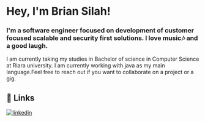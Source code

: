 # Hey, I'm Brian Silah!



### I'm a software engineer focused on development of customer focused scalable and security first solutions. I love music🎶 and a good laugh.

I am currently taking my studies in Bachelor of science in Computer Science at Riara university. I am currently working with java as my main language.Feel free to reach out if you want to collaborate on a project or a gig.

## 🔗 Links
[![linkedin](https://img.shields.io/badge/linkedin-0A66C2?style=for-the-badge&logo=linkedin&logoColor=white)](https://www.linkedin.com/in/briansilah/)



